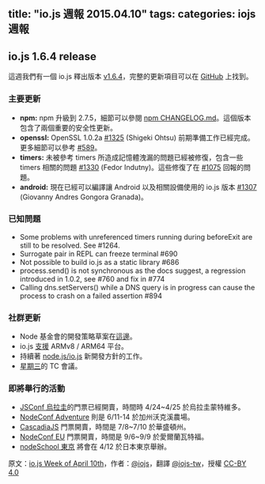 title: "io.js 週報 2015.04.10"
tags:
categories: iojs 週報
---
## io.js 1.6.4 release

這週我們有一個 io.js 釋出版本 [v1.6.4](https://iojs.org/dist/v1.6.4/)，完整的更新項目可以在 [GitHub](https://github.com/iojs/io.js/blob/v1.x/CHANGELOG.md) 上找到。

### 主要更新

* **npm:** npm 升級到 2.7.5，細節可以參閱 [npm CHANGELOG.md](https://github.com/npm/npm/blob/master/CHANGELOG.md#v275-2015-03-26)。這個版本包含了兩個重要的安全性更新。
* **openssl:** OpenSSL 1.0.2a [#1325](https://github.com/iojs/io.js/pull/1325) (Shigeki Ohtsu) 前期準備工作已經完成。更多細節可以參考 [#589](https://github.com/iojs/io.js/issues/589)。
* **timers:** 未被參考 timers 所造成記憶體洩漏的問題已經被修復，包含一些 timers 相關的問題 [#1330](https://github.com/iojs/io.js/pull/1330) (Fedor Indutny)。這些修復了在 [#1075](https://github.com/iojs/io.js/issues/1075) 回報的問題。
* **android:** 現在已經可以編譯讓 Android 以及相關設備使用的 io.js 版本 [#1307](https://github.com/iojs/io.js/pull/1307) (Giovanny Andres Gongora Granada)。

### 已知問題

* Some problems with unreferenced timers running during beforeExit are still to be resolved. See #1264.
* Surrogate pair in REPL can freeze terminal #690
* Not possible to build io.js as a static library #686
* process.send() is not synchronous as the docs suggest, a regression introduced in 1.0.2, see #760 and fix in #774
* Calling dns.setServers() while a DNS query is in progress can cause the process to crash on a failed assertion #894

### 社群更新

* Node 基金會的開發策略草案在[這邊](https://github.com/jasnell/dev-policy)。
* io.js [支援](https://twitter.com/rvagg/status/586050873349939201) ARMv8 / ARM64 平台。
* 持續著 [node.js/io.js](https://github.com/jasnell/dev-policy) 新開發方針的工作。
* [星期三](https://www.youtube.com/watch?v=OjlK8k10oyo)的 TC 會議。

### 即將舉行的活動

* [JSConf 烏拉圭](http://jsconf.uy/)的門票已經開賣，時間時 4/24~4/25 於烏拉圭蒙特維多。
* [NodeConf Adventure](http://nodeconf.com/) 則是 6/11-14 於加州沃克溪農場。
* [CascadiaJS](http://2015.cascadiajs.com/) 門票開賣，時間是 7/8~7/10 於華盛頓州。
* [NodeConf EU](http://nodeconf.eu/) 門票開賣，時間是 9/6~9/9 於愛爾蘭瓦特福。
* [nodeSchool 東京](http://nodejs.connpass.com/event/13182/) 將會在 4/12 於日本東京舉辦。

原文：[io.js Week of April 10th](https://medium.com/node-js-javascript/io-js-week-of-april-10th-cbf6cf32409)，作者：[@iojs](https://medium.com/@iojs)，翻譯 [@iojs-tw](https://github.com/iojs/iojs-tw)，授權 [CC-BY 4.0](https://creativecommons.org/licenses/by/4.0/deed.zh_TW)
